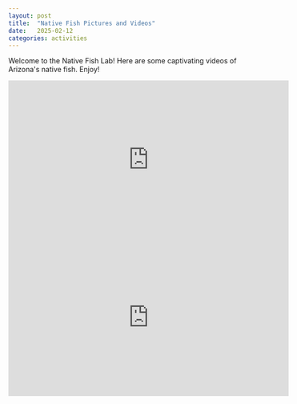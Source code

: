 ```yaml
---
layout: post
title:  "Native Fish Pictures and Videos"
date:   2025-02-12
categories: activities      
---
```


Welcome to the Native Fish Lab! Here are some captivating videos of Arizona's native fish. Enjoy!

<iframe width="560" height="315" src="https://www.youtube.com/embed/ixjF2UOB63w?si=1XdyMeIHPXqVkwaN" title="Desert Sucker" frameborder="0" allow="accelerometer; autoplay; clipboard-write; encrypted-media; gyroscope; picture-in-picture; web-share" referrerpolicy="strict-origin-when-cross-origin" allowfullscreen></iframe>

<iframe width="560" height="315" src="https://www.youtube.com/embed/diB4hAtk4Ag?si=Au9JUkP0AhEgX9VR" title="YouTube video player" frameborder="0" allow="accelerometer; autoplay; clipboard-write; encrypted-media; gyroscope; picture-in-picture; web-share" referrerpolicy="strict-origin-when-cross-origin" allowfullscreen></iframe>